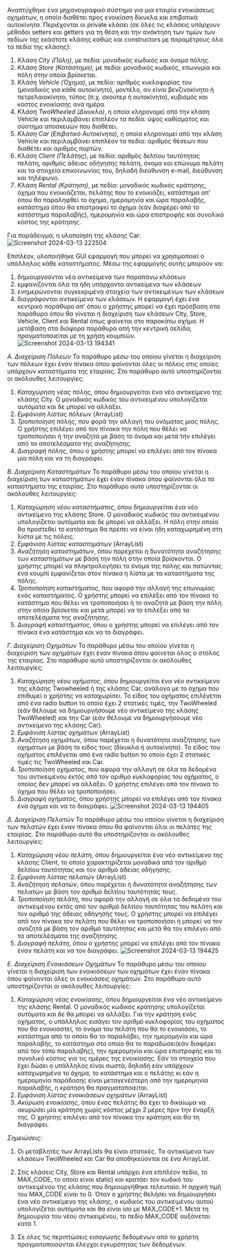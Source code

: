 Αναπτύχθηκε ένα μηχανογραφικό σύστημα για μια εταιρία ενοικιάσεως οχημάτων, η οποία διαθέτει προς ενοικίαση δίκυκλα και επιβατικά αυτοκίνητα.
Περιέχονται οι private κλάσει (σε όλες τις κλάσεις υπάρχουν μέθοδοι setters και getters για τη θέση και την ανάκτηση των τιμών των πεδίων της εκάστοτε κλάσης καθώς και constructors με παραμέτρους όλα τα πεδία της κλάσης): 
1. *Κλάση City (Πόλη)*, με πεδία: μοναδικός κωδικός και όνομα πόλης.
2. *Κλάση Store (Κατάστημα)*, με πεδία: μοναδικός κωδικός, επωνυμία και πόλη στην οποία βρίσκεται.
3. *Κλάση Vehicle (Όχημα)*, με πεδία: αριθμός κυκλοφορίας του (μοναδικός για κάθε αυτοκίνητο), μοντέλο, αν είναι βενζινοκίνητο ή πετρελαιοκίνητο, τύπος (π.χ. σκούτερ ή αυτοκίνητο), κυβισμός και κόστος ενοικίασης ανά ημέρα.
4. *Κλάση TwoWheeled (Δίκυκλο)*, η οποία κληρονομεί από την κλάση Vehicle και περιλαμβάνει επιπλέον τα πεδία: ύψος καθίσματος και σύστημα αποσκευών που διαθέτει.
5. *Κλάση Car (Επιβατικό Αυτοκίνητο)*, η οποία κληρονομεί από την κλάση Vehicle και περιλαμβάνει επιπλέον τα πεδία: αριθμός θέσεων που διαθέτει και αριθμός πορτών.
6. *Κλάση Client (Πελάτης)*, με πεδία: αριθμός δελτίου ταυτότητας πελάτη, αριθμός άδειας οδήγησης πελάτη, όνομα και επώνυμο πελάτη και τα στοιχεία επικοινωνίας του, δηλαδή διεύθυνση e-mail, διεύθυνση και τηλέφωνο.
7. *Κλάση Rental (Κράτηση)*, με πεδία: μοναδικός κωδικός κράτησης, όχημα που ενοικιάζεται, πελάτης που το ενοικιάζει, κατάστημα απ’ όπου θα παραληφθεί το όχημα, ημερομηνία και ώρα παραλαβής, κατάστημα όπου θα επιστραφεί το όχημα (εάν διαφέρει από το κατάστημα παραλαβής), ημερομηνία και ώρα επιστροφής και  συνολικό κόστος της κράτησης.

Για παράδειγμα, η υλοποίηση της κλάσης Car: 
![Screenshot 2024-03-13 222504](https://github.com/florianaM/JavaProjectCarRentalService/assets/67243850/74b3541c-5dba-448f-808e-66b73b87f901)

Επιπλέον, υλοποιήθηκε GUI εφαρμογή που μπορεί να χρησιμοποιεί ο υπάλληλος κάθε καταστήματος. Μέσω της εφαρμογής αυτής μπορούν να:
1. δημιουργούνται νέα αντικείμενα των παραπάνω κλάσεων
2. εμφανίζονται όλα τα ήδη υπάρχοντα αντικείμενα των κλάσεων
3. ενημερώνονται συγκεκριμένα στοιχεία των αντικειμένων των κλάσεων 
4. διαγράφονται αντικείμενα των κλάσεων.
Η εφαρμογή  έχει ένα κεντρικό παράθυρο απ’ όπου ο χρήστης μπορεί να έχει πρόσβαση στα παράθυρα όπου θα γίνεται η διαχείριση των κλάσεων City, Store, Vehicle, Client και Rental όπως φαίνεται στο παρακάτω σχήμα.
Η μετάβαση στα διάφορα παράθυρα απή την κεντρική σελίδα, πραγματοποιείται με τη χρήση κουμπιών.
  ![Screenshot 2024-03-13 194341](https://github.com/florianaM/JavaProjectCarRentalService/assets/67243850/23eccbb9-49a2-4968-ac80-8df88acba727)

*Α. Διαχείριση Πόλεων*
Το παράθυρο μέσω του οποίου  γίνεται η διαχείριση των πόλεων  έχει έναν πίνακα όπου  φαίνονται όλες οι πόλεις στις οποίες υπάρχουν καταστήματα της εταιρίας. Στο παράθυρο αυτό  υποστηρίζονται οι ακόλουθες λειτουργίες:
  1. *Καταχώρηση νέας πόλης*, όπου δημιουργείται ένα νέο αντικείμενο της κλάσης City. Ο μοναδικός κωδικός του αντικειμένου  υπολογίζεται αυτόματα και δε μπορεί να αλλάξει.
  2. *Εμφάνιση λίστας πόλεων* (ArrayList)
  3. *Τροποποίηση πόλης*, που φορά την αλλαγή του ονόματος μιας πόλης. Ο χρήστης  επιλέγει από τον πίνακα την πόλη που θέλει να τροποποιήσει ή  την αναζητά με βάση το όνομα και μετά  την επιλέγει από τα αποτελέσματα της αναζήτησης.
  4. *Διαγραφή πόλης*, όπου ο χρήστης  μπορεί να επιλέγει από τον πίνακα μια πόλη και να τη διαγράφει.

*Β. Διαχείριση Καταστημάτων*
Το παράθυρο μέσω του οποίου  γίνεται η διαχείριση των καταστημάτων έχει έναν πίνακα όπου  φαίνονται όλα τα καταστήματα της εταιρίας. Στο παράθυρο αυτό  υποστηρίζονται οι ακόλουθες λειτουργίες:
  1. *Καταχώρηση νέου καταστήματος*, όπου δημιουργείται ένα νέο αντικείμενο της κλάσης Store. Ο μοναδικός κωδικός του αντικειμένου υπολογίζεται αυτόματα και δε μπορεί να αλλάξει. Η πόλη στην οποία θα προστεθεί το κατάστημα θα πρέπει να είναι ήδη καταχωρημένη στη λίστα με τις πόλεις.
  2. *Εμφάνιση λίστας καταστημάτων* (ArrayList)
  3. *Αναζήτηση καταστημάτων*, όπου παρέχεται η δυνατότητα αναζήτησης των καταστημάτων με βάση την πόλη στην οποία βρίσκονται. Ο χρήστης μπορεί να πληκτρολογήσει το όνομα της πόλης και πατώντας ένα κουμπί εμφανίζεται στον πίνακα η λίστα με τα καταστήματα της πόλης.
  4. *Τροποποίηση καταστήματος*, που αφορά την αλλαγή της επωνυμίας ενός καταστήματος. Ο χρήστης μπορεί να επιλέξει από τον πίνακα το κατάστημα που θέλει να τροποποιήσει ή το αναζητά με βάση την πόλη στην οποία βρίσκεται και μετά μπορεί να το επιλέξει από τα αποτελέσματα της αναζήτησης.
  5. *Διαγραφή καταστήματος*, όπου ο χρήστης μπορεί να επιλέγει από τον πίνακα ένα κατάστημα και να το διαγράφει.
   
*Γ. Διαχείριση Οχημάτων*
Το παράθυρο μέσω του οποίου γίνεται η διαχείριση των οχημάτων έχει έναν πίνακα όπου φαίνεται όλος ο στόλος της εταιρίας. Στο παράθυρο αυτό υποστηρίζονται οι ακόλουθες λειτουργίες:
1. *Καταχώρηση νέου οχήματος*, όπου δημιουργείται ένα νέο αντικείμενο της κλάσης Twowheeled ή της κλάσης Car, ανάλογα με το όχημα που επιθυμεί ο χρήστης να καταχωρίσει. Το είδος του οχήματος επιλέγεται από ένα  radio button το οποίο έχει 2 στατικές τιμές, την TwoWheeled (εάν θέλουμε να δημιουργήσουμε νέο αντικείμενο της κλάσης TwoWheeled) και την Car (εάν θέλουμε να δημιουργήσουμε νέο αντικείμενο της κλάσης Car).
2. *Εμφάνιση λίστας οχημάτων* (ArrayList)
3. *Αναζήτηση οχημάτων*, όπου παρέχεται η δυνατότητα αναζήτησης των οχημάτων με βάση το είδος τους (δίκυκλα ή αυτοκίνητα). Το είδος του οχήματος επιλέγεται από ένα radio button το οποίο έχει 2 στατικές τιμές τις TwoWheeled και Car.
4. *Τροποποίηση οχήματος*, που αφορά την αλλαγή σε όλα τα δεδομένα του αντικειμένου εκτός από τον αριθμό κυκλοφορίας του οχήματος, ο οποίος δεν μπορεί να αλλάξει. Ο χρήστης επιλέγει από τον πίνακα το όχημα που θέλει να τροποποιήσει.
5. *Διαγραφή οχήματος*, όπου χρήστης μπορεί να επιλέγει από τον πίνακα ένα όχημα και να το διαγράφει.
   ![Screenshot 2024-03-13 194405](https://github.com/florianaM/JavaProjectCarRentalService/assets/67243850/3b90ccf1-b5ed-4dcf-b310-fb23e85ca42e)

*Δ. Διαχείριση Πελατών*
Το παράθυρο μέσω του οποίου γίνεται η διαχείριση των πελατών έχει έναν πίνακα όπου θα φαίνονται όλοι οι πελάτες της εταιρίας. Στο παράθυρο αυτό θα υποστηρίζονται οι ακόλουθες λειτουργίες:
1. *Καταχώριση νέου πελάτη*, όπου δημιουργείται ένα νέο αντικείμενο της κλάσης Client, το οποίο χαρακτηρίζεται μοναδικά από τον αριθμό δελτίου ταυτότητας και τον αριθμό άδειας οδήγησης.
2. *Εμφάνιση λίστας πελατών* (ArrayList)
3. *Αναζήτηση πελατών*, όπου παρέχεται η δυνατότητα αναζήτησης των πελατών με βάση τον αριθμό δελτίου ταυτότητάς τους.
4. *Τροποποίηση πελάτη*, που αφορά την αλλαγή σε όλα τα δεδομένα του αντικειμένου εκτός από τον αριθμό δελτίου ταυτότητας του πελάτη και τον αριθμό της άδειας οδήγησής τους. Ο χρήστης μπορεί να επιλέγει από τον πίνακα τον πελάτη που θέλει να τροποποιήσει ή μπορεί να τον αναζητά με βάση τον αριθμό ταυτότητας και μετά θα τον επιλέγει από τα αποτελέσματα της αναζήτησης.
5. *Διαγραφή πελάτη*, όπου ο χρήστης μπορεί να επιλέγει από τον πίνακα έναν πελάτη και να τον διαγράφει.
   ![Screenshot 2024-03-13 194425](https://github.com/florianaM/JavaProjectCarRentalService/assets/67243850/9b7a46e5-f233-425d-854a-af282d70d8cc)

*Ε. Διαχείριση Ενοικιάσεων Οχημάτων*
Το παράθυρο μέσω του οποίου γίνεται η διαχείριση των ενοικιάσεων των οχημάτων έχει έναν πίνακα όπου φαίνονται όλες οι ενοικιάσεις οχημάτων. Στο παράθυρο αυτό υποστηρίζονται οι ακόλουθες λειτουργίες:
1. *Καταχώριση νέας ενοικίασης*, όπου δημιουργείται ένα νέο αντικείμενο της κλάσης Rental. Ο μοναδικός κωδικός κράτησης υπολογίζεται αυτόματα και δε θα μπορεί να αλλάξει. Για την κράτηση ενός οχήματος, ο υπάλληλος  εισάγει τον αριθμό κυκλοφορίας του οχήματος που θα ενοικιαστεί, το όνομα του πελάτη που θα το ενοικιάσει, το κατάστημα από το οποίο θα το παραλάβει, την ημερομηνία και ώρα παραλαβής, το κατάστημα στο οποίο θα το παραδώσει(εάν διαφέρει από τον τόπο παραλαβής), την ημερομηνία και ώρα επιστροφής και το συνολικό κόστος για τις ημέρες της ενοικίασης. Εάν τα στοιχεία που έχει δώσει ο υπάλληλος είναι σωστά, δηλαδή εάν υπάρχουν καταχωρημένα το όχημα, το κατάστημα και ο πελάτης κι εάν η ημερομηνία παράδοσης είναι μεταγενέστερη από την ημερομηνία παραλαβής, η κράτηση θα πραγματοποιείται.
2. *Εμφάνιση λίστας ενοικιάσεων οχημάτων* (ArrayList)
3. *Ακύρωση ενοικίασης*, όπου ένας πελάτης θα έχει το δικαίωμα να ακυρώσει μία κράτηση χωρίς κόστος μέχρι 2 μέρες πριν την έναρξή της. Ο χρήστης επιλέγει από τον πίνακα την κράτηση και θα τη διαγράφει.


*Σημειώσεις*:
1. Οι μεταβλητές των ArrayLists θα είναι στατικές. Τα αντικείμενα των κλάσεων TwoWheeled και Car θα αποθηκεύονται σε ένα ArrayList<Vehicle>.

2. Στις κλάσεις City, Store και Rental υπάρχει ένα επιπλέον πεδίο, το MAX_CODE, το οποίο είναι static) και κρατάει τον κωδικό του αντικειμένου της κλάσης που δημιουργήθηκε τελευταίο. Η αρχική τιμή του MAX_CODE είναι το 0. Όταν ο χρήστης θελήσει να δημιουργήσει ένα νέο αντικείμενο της κλάσης, ο κωδικός του αντικειμένου αυτού υπολογίζεται αυτόματα και θα είναι ίσο με MAX_CODE+1. Μετά τη δημιουργία του νέου αντικειμένου, το πεδίο MAX_CODE αυξάνεται κατά 1.

3. Σε όλες τις περιπτώσεις εισαγωγής δεδομένων από το χρήστη πραγματοποιούνται έλεγχοι εγκυρότητας των δεδομένων. 
